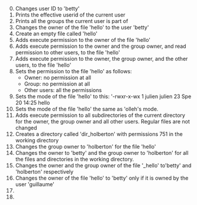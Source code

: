 0. Changes user ID to 'betty'
1. Prints the effective userid of the current user
2. Prints all the groups the current user is part of
3. Changes the owner of the file 'hello' to the user 'betty'
4. Create an empty file called 'hello'
5. Adds execute permission to the owner of the file 'hello'
6. Adds execute permission to the owner and the group owner, and read permission to other users, to the file 'hello'
7. Adds execute permission to the owner, the group owner, and the other users, to the file 'hello'
8. Sets the permission to the file 'hello' as follows:
	*	Owner: no permission at all
	*	Group: no permission at all
	*	Other users: all the permissions
9. Sets the mode of the file 'hello' to this: '-rwxr-x-wx 1 julien julien 23 Spe 20 14:25 hello
10. Sets the mode of the file 'hello' the same as 'olleh's mode.
11. Adds execute permission to all subdirectories of the current directory for the owner, the group owner and all other users. Regular files are not changed
12. Creates a directory called 'dir_holberton' with permissions 751 in the working directory
13. Changes the group owner to 'holberton' for the file 'hello'
14. Changes the owner to 'betty' and the group owner to 'holberton' for all the files and directories in the working directory.
15. Changes the owner and the group owner of the file '_hello' to'betty' and 'holberton' respectively
16. Changes the owner of the file 'hello' to 'betty' only if it is owned by the user 'guillaume'
17. 
18. 

